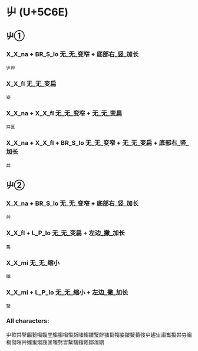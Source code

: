 # 屮 (U+5C6E) 

## 屮①

### X_X_na + BR_S_lo 无_无_变窄 + 底部右_竖_加长
`屮艸`

### X_X_fl 无_无_变扁
`妛`

### X_X_na + X_X_fl 无_无_变窄 + 无_无_变扁
`茻匩`

### X_X_na + X_X_fl + BR_S_lo 无_无_变窄 + 无_无_变扁 + 底部右_竖_加长
`茻`

## 屮②

### X_X_na + BR_S_lo 无_无_变窄 + 底部右_竖_加长
`艸`

### X_X_fl + L_P_lo 无_无_变扁 + 左边_撇_加长
`雟`

### X_X_mi 无_无_缩小
`鶵`

### X_X_mi + L_P_lo 无_无_缩小 + 左边_撇_加长
`蠥`

### All characters:
屮㱀茻孼齺篘㗙媰㞷䑼䐢㮲㥮㪿䧝縐雛蠥辥㺈芻犓妛皺櫱蒭弢屮趨㞢謅雟搊芔㞣䪮䅳㑳㫞艸媸蚩煼詜匩嗤㔎旹糱騶䥀䩶鄒滍鶵
